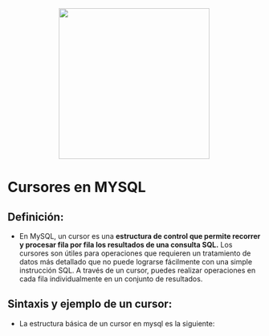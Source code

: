 <div align="center">
<img src= 'https://qloudea.com/blog/wp-content/uploads/2022/11/mysql-logo.jpg' width= '300px'>
</div>

# Cursores en MYSQL

## Definición:
- En MySQL, un cursor es una **estructura de control que permite recorrer y procesar fila por fila los resultados de una consulta SQL.** Los cursores son útiles para operaciones que requieren un tratamiento de datos más detallado que no puede lograrse fácilmente con una simple instrucción SQL. A través de un cursor, puedes realizar operaciones en cada fila individualmente en un conjunto de resultados.

## Sintaxis y ejemplo de un cursor:
- La estructura básica de un cursor en mysql es la siguiente:
```sql

```